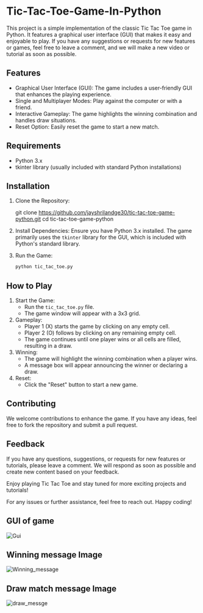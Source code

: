 # Tic-Tac-Toe-Game-In-Python


This project is a simple implementation of the classic Tic Tac Toe game in Python. It features a graphical user interface (GUI) that makes it easy and enjoyable to play. If you have any suggestions or requests for new features or games, feel free to leave a comment, and we will make a new video or tutorial as soon as possible.

## Features
- Graphical User Interface (GUI): The game includes a user-friendly GUI that enhances the playing experience.
- Single and Multiplayer Modes: Play against the computer or with a friend.
- Interactive Gameplay: The game highlights the winning combination and handles draw situations.
- Reset Option: Easily reset the game to start a new match.

## Requirements
- Python 3.x
- tkinter library (usually included with standard Python installations)

## Installation
1. Clone the Repository:
   
    git clone https://github.com/jayshrilandge30/tic-tac-toe-game-python.git
    cd tic-tac-toe-game-python
  
2. Install Dependencies:
    Ensure you have Python 3.x installed. The game primarily uses the `tkinter` library for the GUI, which is included with Python's standard library.
3. Run the Game:
    ```bash
    python tic_tac_toe.py
    ```

## How to Play
1. Start the Game:
   - Run the `tic_tac_toe.py` file.
   - The game window will appear with a 3x3 grid.
2. Gameplay:
   - Player 1 (X) starts the game by clicking on any empty cell.
   - Player 2 (O) follows by clicking on any remaining empty cell.
   - The game continues until one player wins or all cells are filled, resulting in a draw.
3. Winning:
   - The game will highlight the winning combination when a player wins.
   - A message box will appear announcing the winner or declaring a draw.
4. Reset:
   - Click the "Reset" button to start a new game.

## Contributing
We welcome contributions to enhance the game. If you have any ideas, feel free to fork the repository and submit a pull request.

## Feedback
If you have any questions, suggestions, or requests for new features or tutorials, please leave a comment. We will respond as soon as possible and create new content based on your feedback.

Enjoy playing Tic Tac Toe and stay tuned for more exciting projects and tutorials!

For any issues or further assistance, feel free to reach out. Happy coding!

## GUI of game

![Gui](https://user-images.githubusercontent.com/52067673/83345735-36b9e200-a334-11ea-942e-d9dda5586477.png)

## Winning message Image

![Winning_message](https://user-images.githubusercontent.com/52067673/83345776-7ed90480-a334-11ea-9fff-ddb43ca7401a.png)

## Draw match message Image

![draw_messge](https://user-images.githubusercontent.com/52067673/83345796-9c0dd300-a334-11ea-8204-cb2611819a8a.png)
